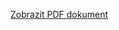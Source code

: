 [Zobrazit PDF dokument](https://github.com/PavlaStastna/SQL_project/raw/main/Pruvodni_listina_SQL_projekt_Pavla_Stastna.pdf)
